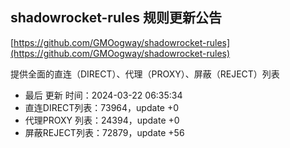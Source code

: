 ## shadowrocket-rules 规则更新公告

[https://github.com/GMOogway/shadowrocket-rules](https://github.com/GMOogway/shadowrocket-rules)

提供全面的直连（DIRECT）、代理（PROXY）、屏蔽（REJECT）列表
- 最后 更新 时间：2024-03-22 06:35:34
- 直连DIRECT列表：73964，update +0
- 代理PROXY 列表：24394，update +0
- 屏蔽REJECT列表：72879，update +56